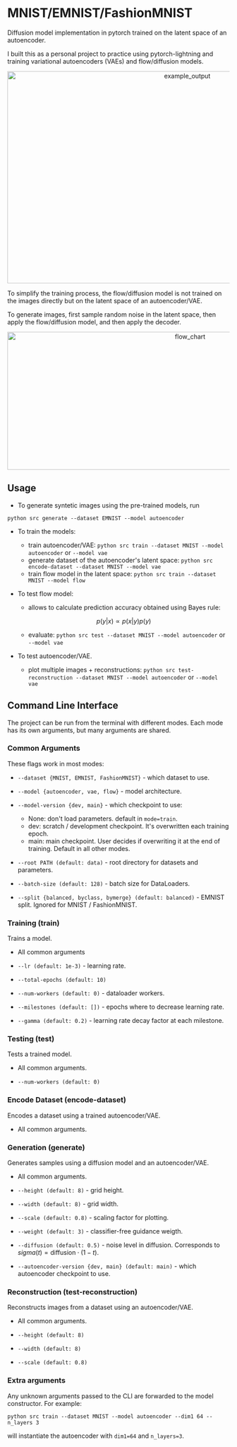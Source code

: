 # MNIST/EMNIST/FashionMNIST

Diffusion model implementation in pytorch trained on the latent space of an autoencoder.

I built this as a personal project to practice using pytorch-lightning and training variational autoencoders (VAEs) and flow/diffusion models.

<div align="center">
  <img src="https://github.com/user-attachments/assets/f39e7db0-3617-4bc0-b5f9-3f718a843595" width="800" height="480" alt="example_output"/>
</div>

To simplify the training process, the flow/diffusion model is not trained on the images directly but on the latent space of an autoencoder/VAE.

To generate images, first sample random noise in the latent space, then apply the flow/diffusion model, and then apply the decoder.

<div align="center">
  <img src="https://github.com/user-attachments/assets/78042bd6-ec5f-443b-8831-76f3f92e7056"  width="813" height="312" alt="flow_chart"/>
</div>

## Usage

- To generate syntetic images using the pre-trained models, run

```python src generate --dataset EMNIST --model autoencoder```

- To train the models:
    - train autoencoder/VAE: `python src train --dataset MNIST --model autoencoder` or `--model vae`
    - generate dataset of the autoencoder's latent space: `python src encode-dataset --dataset MNIST --model vae`
    - train flow model in the latent space: `python src train --dataset MNIST --model flow`

- To test flow model:
    - allows to calculate prediction accuracy obtained using Bayes rule:

    $$p(y | x) \propto p(x | y) p(y)$$

    - evaluate: `python src test --dataset MNIST --model autoencoder` or `--model vae` 

- To test autoencoder/VAE. 
    - plot multiple images + reconstructions: `python src test-reconstruction --dataset MNIST --model autoencoder` or `--model vae`

## Command Line Interface

The project can be run from the terminal with different modes. Each mode has its own arguments, but many arguments are shared.

### Common Arguments

These flags work in most modes:

- `--dataset {MNIST, EMNIST, FashionMNIST}` - which dataset to use.

- `--model {autoencoder, vae, flow}` - model architecture.

- `--model-version {dev, main}` - which checkpoint to use:
    - None: don't load parameters. default in `mode=train`.
    - dev: scratch / development checkpoint. It's overwritten each training epoch.
    - main: main checkpoint. User decides if overwriting it at the end of training. Default in all other modes.

- `--root PATH (default: data)` - root directory for datasets and parameters.

- `--batch-size (default: 128)` - batch size for DataLoaders.

- `--split {balanced, byclass, bymerge} (default: balanced)` - EMNIST split. Ignored for MNIST / FashionMNIST.

### Training (train)

Trains a model.

- All common arguments

- `--lr (default: 1e-3)` - learning rate.

- `--total-epochs (default: 10)`

- `--num-workers (default: 0)` - dataloader workers.

- `--milestones (default: [])` - epochs where to decrease learning rate.

- `--gamma (default: 0.2)` - learning rate decay factor at each milestone.

### Testing (test)
Tests a trained model.

- All common arguments.

- `--num-workers (default: 0)`

### Encode Dataset (encode-dataset)
Encodes a dataset using a trained autoencoder/VAE.

- All common arguments.

### Generation (generate)
Generates samples using a diffusion model and an autoencoder/VAE.

- All common arguments.

- `--height (default: 8)` - grid height.

- `--width (default: 8)` - grid width.

- `--scale (default: 0.8)` - scaling factor for plotting.

- `--weight (default: 3)` - classifier-free guidance weigth.

- `--diffusion (default: 0.5)` - noise level in diffusion. Corresponds to $sigma(t) = \text{diffusion} \cdot (1 - t)$.

- `--autoencoder-version {dev, main} (default: main)` - which autoencoder checkpoint to use.

### Reconstruction (test-reconstruction)
Reconstructs images from a dataset using an autoencoder/VAE.

- All common arguments.

- `--height (default: 8)`

- `--width (default: 8)`

- `--scale (default: 0.8)`

### Extra arguments
Any unknown arguments passed to the CLI are forwarded to the model constructor. For example:

```python src train --dataset MNIST --model autoencoder --dim1 64 --n_layers 3```

will instantiate the autoencoder with `dim1=64` and `n_layers=3`.
